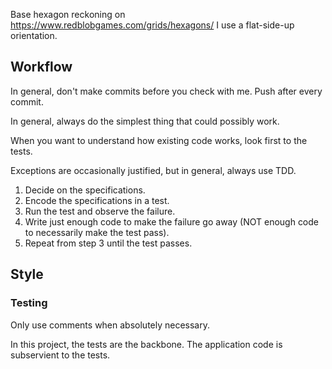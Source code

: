 Base hexagon reckoning on https://www.redblobgames.com/grids/hexagons/
I use a flat-side-up orientation.

## Workflow

In general, don't make commits before you check with me.
Push after every commit.

In general, always do the simplest thing that could possibly work.

When you want to understand how existing code works, look first to the tests.

Exceptions are occasionally justified, but in general, always use TDD.
1. Decide on the specifications.
2. Encode the specifications in a test.
3. Run the test and observe the failure.
4. Write just enough code to make the failure go away (NOT enough code to necessarily make the test pass).
5. Repeat from step 3 until the test passes.

## Style

### Testing

Only use comments when absolutely necessary.

In this project, the tests are the backbone. The application code is subservient to the tests.
